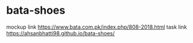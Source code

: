 # bata-shoes
mockup link https://www.bata.com.pk/index.php/808-2018.html
task link https://ahsanbhatti98.github.io/bata-shoes/
